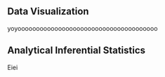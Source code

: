 ## Data Visualization
yoyoooooooooooooooooooooooooooooooooooooo



## Analytical Inferential Statistics
Eiei

